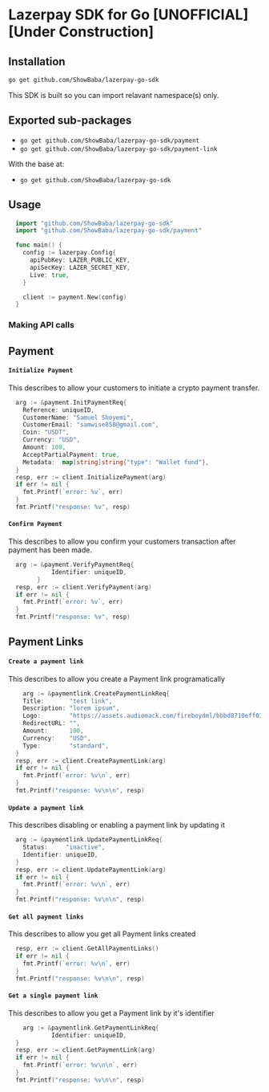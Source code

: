 # Lazerpay SDK for Go [UNOFFICIAL][Under Construction]

## Installation
```sh
go get github.com/ShowBaba/lazerpay-go-sdk
```

This SDK is built so you can import relavant namespace(s) only.

## Exported sub-packages

* `go get github.com/ShowBaba/lazerpay-go-sdk/payment`
* `go get github.com/ShowBaba/lazerpay-go-sdk/payment-link`

With the base at:
* `go get github.com/ShowBaba/lazerpay-go-sdk`

## Usage

```go
  import "github.com/ShowBaba/lazerpay-go-sdk"
  import "github.com/ShowBaba/lazerpay-go-sdk/payment"

  func main() {
    config := lazerpay.Config{
      apiPubKey: LAZER_PUBLIC_KEY,
      apiSecKey: LAZER_SECRET_KEY,
      Live: true,
    }

    client := payment.New(config)
  }
```

### Making API calls

## Payment

#### `Initialize Payment`
This describes to allow your customers to initiate a crypto payment transfer.

```go
  arg := &payment.InitPaymentReq{
    Reference: uniqueID,
    CustomerName: "Samuel Shoyemi",
    CustomerEmail: "samwise858@gmail.com",
    Coin: "USDT",
    Currency: "USD",
    Amount: 100,
    AcceptPartialPayment: true,
    Metadata:  map[string]string{"type": "Wallet fund"},
  }
  resp, err := client.InitializePayment(arg)
  if err != nil {
    fmt.Printf(`error: %v`, err)
  }
  fmt.Printf("response: %v", resp)
```
#### `Confirm Payment`
This describes to allow you confirm your customers transaction after payment has been made.

```go
  arg := &payment.VerifyPaymentReq{
			Identifier: uniqueID,
		}
  resp, err := client.VerifyPayment(arg)
  if err != nil {
    fmt.Printf(`error: %v`, err)
  }
  fmt.Printf("response: %v", resp)
```

## Payment Links

#### `Create a payment link`
This describes to allow you create a Payment link programatically

```go
	arg := &paymentlink.CreatePaymentLinkReq{
    Title:       "test link",
    Description: "lorem ipsum",
    Logo:        "https://assets.audiomack.com/fireboydml/bbbd8710eff038d4f603cc39ec94a6a6c2c5b6f4100b28d62557d10d87246f27.jpeg?width=340&height=340&max=true",
    RedirectURL: "",
    Amount:      100,
    Currency:    "USD",
    Type:        "standard",
  }
  resp, err := client.CreatePaymentLink(arg)
  if err != nil {
    fmt.Printf(`error: %v\n`, err)
  }
  fmt.Printf("response: %v\n\n", resp)
```
#### `Update a payment link`
This describes disabling or enabling a payment link by updating it

```go
  arg := &paymentlink.UpdatePaymentLinkReq{
    Status:     "inactive",
    Identifier: uniqueID,
  }
  resp, err := client.UpdatePaymentLink(arg)
  if err != nil {
    fmt.Printf(`error: %v\n`, err)
  }
  fmt.Printf("response: %v\n\n", resp)
```

#### `Get all payment links`
This describes to allow you get all Payment links created

```go
  resp, err := client.GetAllPaymentLinks()
  if err != nil {
    fmt.Printf(`error: %v\n`, err)
  }
  fmt.Printf("response: %v\n\n", resp)
```

#### `Get a single payment link`
This describes to allow you get a Payment link by it's identifier

```go
	arg := &paymentlink.GetPaymentLinkReq{
			Identifier: uniqueID,
  }
  resp, err := client.GetPaymentLink(arg)
  if err != nil {
    fmt.Printf(`error: %v\n\n`, err)
  }
  fmt.Printf("response: %v\n\n", resp)
```